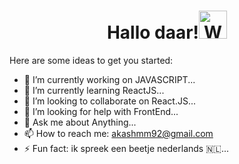 <h1 align="center">Hallo daar!<img src="https://raw.githubusercontent.com/nixin72/nixin72/master/wave.gif"
        alt="Waving hand animated gif" height="45" width="45" /></h1>
<!--  <h1 align="center">I'M AKASH</h1> -->


Here are some ideas to get you started:

- 🔭 I’m currently working on JAVASCRIPT...
- 🌱 I’m currently learning ReactJS...
- 👯 I’m looking to collaborate on React.JS...
- 🤔 I’m looking for help with FrontEnd...
- 💬 Ask me about Anything...
- 📫 How to reach me: akashmm92@gmail.com
- ⚡ Fun fact: ik spreek een beetje nederlands 🇳🇱...
